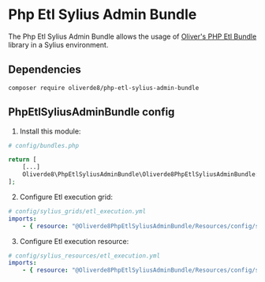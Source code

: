 # Php Etl Sylius Admin Bundle

The Php Etl Sylius Admin Bundle allows the usage of [Oliver's PHP Etl Bundle](https://github.com/oliverde8/phpEtlBundle) library in a Sylius environment.

## Dependencies

```
composer require oliverde8/php-etl-sylius-admin-bundle
```

## PhpEtlSyliusAdminBundle config

1. Install this module:
```php
# config/bundles.php

return [
    [...]
    Oliverde8\PhpEtlSyliusAdminBundle\Oliverde8PhpEtlSyliusAdminBundle::class => ['all' => true],
];
```

2. Configure Etl execution grid:
```yml
# config/sylius_grids/etl_execution.yml
imports:
    - { resource: "@Oliverde8PhpEtlSyliusAdminBundle/Resources/config/sylius_grid.yaml" }
```

3. Configure Etl execution resource:
```yml
# config/sylius_resources/etl_execution.yml
imports:
    - { resource: "@Oliverde8PhpEtlSyliusAdminBundle/Resources/config/sylius_resources.yaml" }
```

